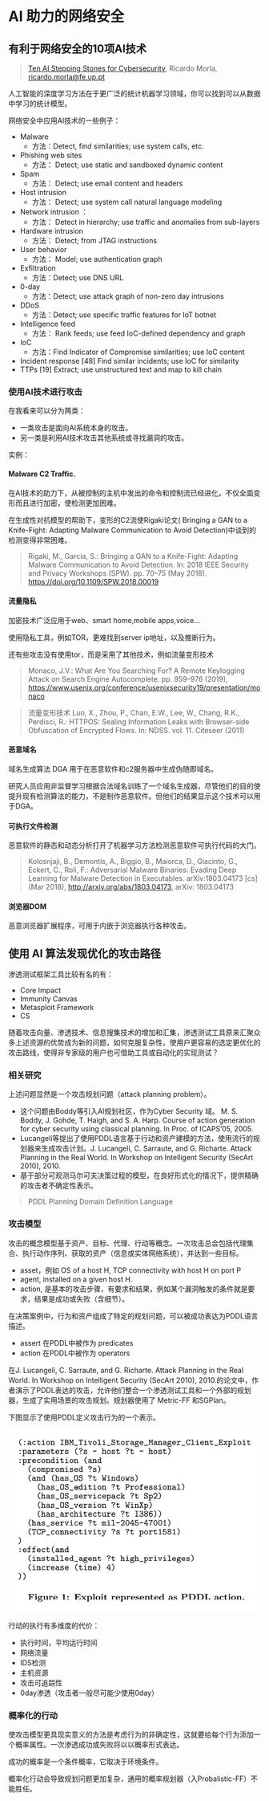 # AI 助力的网络安全

## 有利于网络安全的10项AI技术

> [Ten AI Stepping Stones for Cybersecurity](https://arxiv.org/pdf/1912.06817.pdf), Ricardo Morla, ricardo.morla@fe.up.pt

人工智能的深度学习方法在于更广泛的统计机器学习领域，你可以找到可以从数据中学习的统计模型。

网络安全中应用AI技术的一些例子：

- Malware 
  - 方法：Detect, find similarities; use system calls, etc.
- Phishing web sites 
  - 方法： Detect; use static and sandboxed dynamic content
- Spam 
  - 方法： Detect; use email content and headers
- Host intrusion 
  - 方法： Detect; use system call natural language modeling
- Network intrusion ：
  - 方法： Detect in hierarchy; use traffic and anomalies from sub-layers
- Hardware intrusion 
  - 方法： Detect; from JTAG instructions
- User behavior
  - 方法： Model; use authentication graph
- Exfiltration 
  - 方法：Detect; use DNS URL
- 0-day 
  - 方法：Detect; use attack graph of non-zero day intrusions
- DDoS 
  - 方法：Detect; use specific traffic features for IoT botnet
- Intelligence feed
  - 方法： Rank feeds; use feed IoC-defined dependency and graph
- IoC 
  - 方法：Find Indicator of Compromise similarities; use IoC content
- Incident response [48] Find similar incidents; use IoC for similarity
- TTPs [19] Extract; use unstructured text and map to kill chain

### 使用AI技术进行攻击

在我看来可以分为两类：
- 一类攻击是面向AI系统本身的攻击。
- 另一类是利用AI技术攻击其他系统或寻找漏洞的攻击。

实例：

####  Malware C2 Traffic. 

在AI技术的助力下，从被控制的主机中发出的命令和控制流已经进化，不仅全面变形而且进行加密，使检测更加困难。

在生成性对抗模型的帮助下，变形的C2流使Rigaki论文( Bringing a GAN to a Knife-Fight: Adapting Malware Communication to Avoid Detection)中谈到的检测变得非常困难。


> Rigaki, M., Garcia, S.: Bringing a GAN to a Knife-Fight: Adapting Malware Communication to Avoid Detection. In: 2018 IEEE Security and Privacy Workshops
(SPW). pp. 70–75 (May 2018). https://doi.org/10.1109/SPW.2018.00019


#### 流量隐私

加密技术广泛应用于web、smart home,mobile apps,voice...

使用隐私工具，例如TOR，更难找到server ip地址，以及推断行为。

还有些攻击没有使用tor，而是采用了其他技术，例如流量变形技术

> Monaco, J.V.: What Are You Searching For? A Remote Keylogging Attack on Search Engine Autocomplete. pp. 959–976 (2019), https://www.usenix.org/conference/usenixsecurity19/presentation/monaco

> 流量变形技术 Luo, X., Zhou, P., Chan, E.W., Lee, W., Chang, R.K., Perdisci, R.: HTTPOS: Sealing Information Leaks with Browser-side Obfuscation of Encrypted Flows. In:
NDSS. vol. 11. Citeseer (2011)

#### 恶意域名

域名生成算法 DGA  用于在恶意软件和c2服务器中生成伪随即域名。

研究人员应用非监督学习根据合法域名训练了一个域名生成器，尽管他们的目的使提升现有检测算法的能力，不是制作恶意软件。但他们的结果显示这个技术可以用于DGA。


#### 可执行文件检测

恶意软件的静态和动态分析打开了机器学习方法检测恶意软件可执行代码的大门。
> Kolosnjaji, B., Demontis, A., Biggio, B., Maiorca, D., Giacinto, G., Eckert, C., Roli, F.: Adversarial Malware Binaries: Evading Deep Learning
for Malware Detection in Executables. arXiv:1803.04173 [cs] (Mar 2018),
http://arxiv.org/abs/1803.04173, arXiv: 1803.04173
#### 浏览器DOM


恶意浏览器扩展程序，可用于内嵌于浏览器执行各种攻击。


## 使用 AI 算法发现优化的攻击路径

渗透测试框架工具比较有名的有：
- Core Impact
- Immunity Canvas
- Metasploit Framework
- CS

随着攻击向量、渗透技术、信息搜集技术的增加和汇集，渗透测试工具原来汇聚众多上述资源的优势成为新的问题，如何克服复杂性，使用户更容易的选定更优化的攻击路线，使得非专家级的用户也可借助工具或自动化的实现测试？

### 相关研究

上述问题显然是一个攻击规划问题（attack planning problem）。
- 这个问题由Boddy等引入AI规划社区，作为Cyber Security 域。 M. S. Boddy, J. Gohde, T. Haigh, and S. A. Harp. Course of action generation for cyber security using classical planning. In Proc. of ICAPS’05, 2005.
- Lucangeli等提出了使用PDDL语言基于行动和资产建模的方法，使用流行的规划器来生成攻击计划。J. Lucangeli, C. Sarraute, and G. Richarte. Attack Planning in the Real World. In Workshop on Intelligent Security (SecArt 2010), 2010.
- 基于部分可观测马尔可夫决策过程的模型，在良好形式化的情况下，提供精确的攻击者不确定性表示。

>PDDL Planning Domain Definition Language

### 攻击模型

攻击的概念模型基于资产、目标、代理、行动等概念。一次攻击总会包括代理集合、执行动作序列、获取的资产（信息或实体网络系统），并达到一些目标。

- asset，例如 OS of a host H, TCP connectivity with host H on port P
- agent, installed on a given host H.
- action, 是基本的攻击步骤，有要求和结果，例如某个漏洞触发的条件就是要求，结果是成功或失败（含细节）。


在决策案例中，行为和资产组成了特定的规划问题，可以被成功表达为PDDL语言描述。

- assert 在PDDL中被作为 predicates
- action 在PDDL中被作为 operators

在J. Lucangeli, C. Sarraute, and G. Richarte. Attack Planning in the Real World. In Workshop on Intelligent Security (SecArt 2010), 2010.的论文中，作者演示了PDDL表达的攻击，允许他们整合一个渗透测试工具和一个外部的规划器，生成了实用场景的攻击规划。规划器使用了 Metric-FF 和SGPlan。

下图显示了使用PDDL定义攻击行为的一个表示。

<img src="images/aipentest/exploitrepresentedaspddlaction.png">

行动的执行有多维度的代价：
- 执行时间，平均运行时间
- 网络流量
- IDS检测
- 主机资源
- 攻击可追踪性
- 0day渗透（攻击者一般尽可能少使用0day）

### 概率化的行动

使攻击模型更具现实意义的方法是考虑行为的非确定性，这就要给每个行为添加一个概率属性。一次渗透成功或失败将以以概率形式表达。

成功的概率是一个条件概率，它取决于环境条件。

概率化行动会导致规划问题更加复杂，通用的概率规划器（入Probalistic-FF）不能胜任。